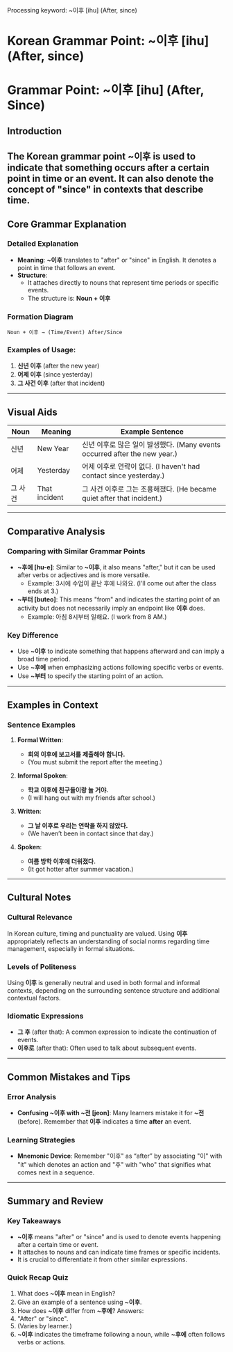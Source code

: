 Processing keyword: ~이후 [ihu] (After, since)
# Korean Grammar Point: ~이후 [ihu] (After, since)
# Grammar Point: ~이후 [ihu] (After, Since)
## Introduction
The Korean grammar point **~이후** is used to indicate that something occurs after a certain point in time or an event. It can also denote the concept of "since" in contexts that describe time.
---
## Core Grammar Explanation
### Detailed Explanation
- **Meaning**: **~이후** translates to "after" or "since" in English. It denotes a point in time that follows an event.
- **Structure**: 
  - It attaches directly to nouns that represent time periods or specific events.
  - The structure is: **Noun + 이후**
  
### Formation Diagram
```
Noun + 이후 → (Time/Event) After/Since
```
### Examples of Usage:
1. **신년 이후** (after the new year)
2. **어제 이후** (since yesterday)
3. **그 사건 이후** (after that incident)
---
## Visual Aids
| Noun        | Meaning                     | Example Sentence                               |
|-------------|-----------------------------|------------------------------------------------|
| 신년       | New Year                    | 신년 이후로 많은 일이 발생했다. (Many events occurred after the new year.)|
| 어제       | Yesterday                   | 어제 이후로 연락이 없다. (I haven't had contact since yesterday.)|
| 그 사건    | That incident               | 그 사건 이후로 그는 조용해졌다. (He became quiet after that incident.)|
---
## Comparative Analysis
### Comparing with Similar Grammar Points
- **~후에 [hu-e]**: Similar to **~이후**, it also means "after," but it can be used after verbs or adjectives and is more versatile.
  - Example: 3시에 수업이 끝난 후에 나와요. (I'll come out after the class ends at 3.)
- **~부터 [buteo]**: This means "from" and indicates the starting point of an activity but does not necessarily imply an endpoint like **이후** does.
  - Example: 아침 8시부터 일해요. (I work from 8 AM.)
### Key Difference
- Use **~이후** to indicate something that happens afterward and can imply a broad time period.
- Use **~후에** when emphasizing actions following specific verbs or events.
- Use **~부터** to specify the starting point of an action.
---
## Examples in Context
### Sentence Examples
1. **Formal Written**:
   - **회의 이후에 보고서를 제출해야 합니다.**
   - (You must submit the report after the meeting.)
  
2. **Informal Spoken**:
   - **학교 이후에 친구들이랑 놀 거야.**
   - (I will hang out with my friends after school.)
  
3. **Written**:
   - **그 날 이후로 우리는 연락을 하지 않았다.**
   - (We haven’t been in contact since that day.)
  
4. **Spoken**:
   - **여름 방학 이후에 더워졌다.**
   - (It got hotter after summer vacation.)
---
## Cultural Notes
### Cultural Relevance
In Korean culture, timing and punctuality are valued. Using **이후** appropriately reflects an understanding of social norms regarding time management, especially in formal situations. 
### Levels of Politeness
Using **이후** is generally neutral and used in both formal and informal contexts, depending on the surrounding sentence structure and additional contextual factors.
### Idiomatic Expressions
- **그 후** (after that): A common expression to indicate the continuation of events.
- **이후로** (after that): Often used to talk about subsequent events.
---
## Common Mistakes and Tips
### Error Analysis
- **Confusing ~이후 with ~전 [jeon]**: Many learners mistake it for **~전** (before). Remember that **이후** indicates a time **after** an event.
  
### Learning Strategies
- **Mnemonic Device**: Remember "이후" as “after” by associating "이" with "it" which denotes an action and "후" with "who" that signifies what comes next in a sequence.
---
## Summary and Review
### Key Takeaways
- **~이후** means "after" or "since" and is used to denote events happening after a certain time or event.
- It attaches to nouns and can indicate time frames or specific incidents.
- It is crucial to differentiate it from other similar expressions.
### Quick Recap Quiz
1. What does **~이후** mean in English?
2. Give an example of a sentence using **~이후**.
3. How does **~이후** differ from **~후에**? 
Answers:
1. "After" or "since".
2. (Varies by learner.)
3. **~이후** indicates the timeframe following a noun, while **~후에** often follows verbs or actions.
